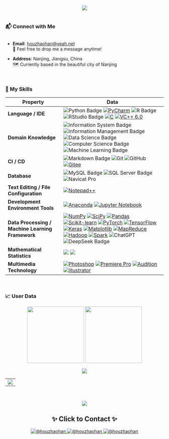 <!-- 动态标题 -->
<h1 align="center">
  <a href="https://git.io/typing-svg">
    <img src="https://readme-typing-svg.herokuapp.com/?font=Fira+Code&size=30&pause=1000&color=58A6FF&width=435&lines=Hi+👋+I'm+Zhaohan+Hou;Welcome+to+My+GitHub+Profile!&center=true&size=24" />
  </a>
</h1>

<div style="
  font-size: 2.5em;
  text-align: center;
  margin: 40px 0;
  font-family: 'Segoe UI', 'SimHei', sans-serif;
  color: #2c3e50;
">
</div>

### <div>📬 Connect with Me</div>

<div style="margin-top: 30px;">

- **Email**: [houzhaohan@yeah.net](mailto:houzhaohan@yeah.net)  
  📧 Feel free to drop me a message anytime!

- **Address**: Nanjing, Jiangsu, China  
  🗺️ Currently based in the beautiful city of Nanjing

<br>

### 🧩 My Skills
| Property | Data |
|---|---|
| **Language / IDE** | ![Python Badge](https://img.shields.io/badge/-Python-3776AB?style=flat&logo=Python&logoColor=white) [![PyCharm](https://img.shields.io/badge/-PyCharm-21D789?style=flat&logo=pycharm&logoColor=white)](https://www.jetbrains.com/pycharm/) ![R Badge](https://img.shields.io/badge/-R-276DC3?style=flat&logo=R&logoColor=white) ![RStudio Badge](https://img.shields.io/badge/-RStudio-75AADB?style=flat&logo=RStudio&logoColor=white) [![C](https://img.shields.io/badge/-C-A8B9CC?style=flat&logo=c&logoColor=white)](https://en.wikipedia.org/wiki/C_(programming_language)) [![VC++ 6.0](https://img.shields.io/badge/-VC%2B%2B%206.0-004088?style=flat&logo=c%2B%2B&logoColor=white)](https://docs.microsoft.com/cpp/)|
| **Domain Knowledge** | ![Information System Badge](https://img.shields.io/badge/-Information%20System-6D4C41?style=flat&logo=Apache-Kafka&logoColor=white) ![Information Management Badge](https://img.shields.io/badge/-Information%20Management-00758F?style=flat&logo=Microsoft-Access&logoColor=white) ![Data Science Badge](https://img.shields.io/badge/-Data%20Science-01BEF2?style=flat&logo=Jupyter&logoColor=white) ![Computer Science Badge](https://img.shields.io/badge/-Computer%20Science-00599C?style=flat&logo=Computer-Science&logoColor=white) ![Machine Learning Badge](https://img.shields.io/badge/-Machine%20Learning-FF6F00?style=flat&logo=TensorFlow&logoColor=white) |
| **CI / CD** | ![Markdown Badge](https://img.shields.io/badge/-Markdown-2088FF?style=flat&logo=Markdown&logoColor=white) ![Git](https://img.shields.io/badge/-Git-004400?style=flat&logo=git)&nbsp;![GitHub](https://img.shields.io/badge/-GitHub-444444?style=flat&logo=github)&nbsp;[![Gitee](https://img.shields.io/badge/-Gitee-C71D23?style=flat&logo=gitee&logoColor=white)](https://gitee.com/) |
| **Database** | ![MySQL Badge](https://img.shields.io/badge/-MySQL-4479A1?style=flat&logo=MySQL&logoColor=white) ![SQL Server Badge](https://img.shields.io/badge/-SQL%20Server-CC2927?style=flat&logo=microsoft-sql-server&logoColor=white) ![Navicat Pro](https://img.shields.io/badge/-Navicat%20Premium-2C3E50?style=flat&logo=navicat&logoColor=white&link=https://www.navicat.com) |
| **Text Editing / File Configuration** | [![Notepad++](https://img.shields.io/badge/-Notepad++-90E59A?style=flat&logo=notepad%2B%2B&logoColor=black)](https://notepad-plus-plus.org/) |
| **Development Environment Tools** | [![Anaconda](https://img.shields.io/badge/-Anaconda-44A833?style=flat&logo=anaconda&logoColor=white)](https://www.anaconda.com/) [![Jupyter Notebook](https://img.shields.io/badge/-Jupyter_Notebook-%23F37626?style=flat&logo=jupyter&logoColor=white)](https://jupyter.org/) |
| **Data Processing / Machine Learning Framework** | [![NumPy](https://img.shields.io/badge/-NumPy-%23013243?style=flat&logo=numpy&logoColor=white)](https://numpy.org/) [![SciPy](https://img.shields.io/badge/-SciPy-8CAAE6?style=flat&logo=scipy&logoColor=white)](https://www.scipy.org/) [![Pandas](https://img.shields.io/badge/-Pandas-%23150458?style=flat&logo=pandas&logoColor=white)](https://pandas.pydata.org/) [![Scikit-learn](https://img.shields.io/badge/-Scikit--learn-%23F7931E?style=flat&logo=scikit-learn&logoColor=white)](https://scikit-learn.org/) [![PyTorch](https://img.shields.io/badge/-PyTorch-EE4C2C?style=flat&logo=pytorch&logoColor=white)](https://pytorch.org/) [![TensorFlow](https://img.shields.io/badge/-TensorFlow-%23FF6F00?style=flat&logo=tensorflow&logoColor=white)](https://www.tensorflow.org/) [![Keras](https://img.shields.io/badge/-Keras-%23D00000?style=flat&logo=keras&logoColor=white)](https://keras.io/) [![Matplotlib](https://img.shields.io/badge/-Matplotlib-11557C?style=flat&logo=python&logoColor=white)](https://matplotlib.org/) [![MapReduce](https://img.shields.io/badge/-MapReduce-%23006699?style=flat&logo=apache&logoColor=white)](https://hadoop.apache.org/docs/current/hadoop-mapreduce-client/hadoop-mapreduce-client-core/MapReduceTutorial.html) [![Hadoop](https://img.shields.io/badge/-Hadoop-%23FFCC66?style=flat&logo=apache-hadoop&logoColor=black)](https://hadoop.apache.org/) [![Spark](https://img.shields.io/badge/-Spark-%23E25A1C?style=flat&logo=apachespark&logoColor=white)](https://spark.apache.org/) ![ChatGPT](https://img.shields.io/badge/-ChatGPT-444444?style=flat&logo=ChatGPT)&nbsp;![DeepSeek Badge](https://img.shields.io/badge/-DeepSeek-0047FF?style=flat&logo=deepseek&logoColor=white) |
| **Mathematical Statistics** |<img src="https://img.shields.io/badge/-SPSS-1F77B4?style=flat&logo=SPSS&logoColor=white" /> <img src="https://img.shields.io/badge/-MATLAB-E4707A?style=flat&logo=MATLAB&logoColor=white" /> |
| **Multimedia Technology** |[![Photoshop](https://img.shields.io/badge/-Photoshop-31A8FF?style=flat&logo=adobe-photoshop&logoColor=white)](https://www.adobe.com/products/photoshop.html) [![Premiere Pro](https://img.shields.io/badge/-Premiere%20Pro-9999FF?style=flat&logo=adobe-premiere-pro&logoColor=white)](https://www.adobe.com/products/premiere.html) [![Audition](https://img.shields.io/badge/-Audition-006400?style=flat&logo=adobe-audition&logoColor=white)](https://www.adobe.com/products/audition.html) [![Illustrator](https://img.shields.io/badge/-Illustrator-FF9A00?style=flat&logo=adobe-illustrator&logoColor=white)](https://www.adobe.com/products/illustrator.html) |

<br>


### 📈 User Data

<!-- 双统计卡片 -->
<div align="center">
  <img height="180em" src="https://github-readme-stats.vercel.app/api?username=houzhaohan&show_icons=true&theme=radical&include_all_commits=true&count_private=true"/>
  <img height="180em" src="https://github-readme-stats.vercel.app/api/top-langs/?username=houzhaohan&layout=compact&theme=radical&langs_count=8"/>
</div>

<!-- 3D贡献图 -->
<p align="center">
  <img src="https://github-readme-activity-graph.vercel.app/graph?username=houzhaohan&theme=react-dark&hide_border=true&area=true&custom_title=My%20Coding%20Activity">
</p>

<!-- 详细统计面板 -->
<table align="center">
  <tr>
    <td>
      <img src="https://github-profile-summary-cards.vercel.app/api/cards/profile-details?username=houzhaohan&theme=monokai" />
    </td>
  </tr>
</table>

<br>
<!-- 
### <center> 🛠️ The Monkey at NJAU's Contribution Plot</center> 
<picture>
  <source media="(prefers-color-scheme: dark)" srcset="https://raw.githubusercontent.com/houzhaohan/houzhaohan/output/github-contribution-grid-snake-dark.svg">  
  <source media="(prefers-color-scheme: light)" srcset="https://raw.githubusercontent.com/houzhaohan/houzhaohan/output/github-contribution-grid-snake.svg">  
  <img alt="github contribution grid snake animation" src="https://raw.githubusercontent.com/houzhaohan/houzhaohan/output/github-contribution-grid-snake.svg">  
</picture>
<br>
-->
 
<p align="center">
  <a href="https://github.com/piyushsuthar/github-readme-quotes">
  <img src="https://quotes-github-readme.vercel.app/api?type=horizontal&theme=dark&quote=+诚+朴+勤+仁+&author=南京农业大学校训">
  </a>
</p>


<!-- 联系方式 -->
<h2 align="center">✨ Click to Contact ✨</h2>
<p align="center">
  <a href="https://x.com/houzhaohan?t=QxVc837S34WVZ2ExVhp6uQ&s=09" target="_blank">
    <img src="https://img.shields.io/badge/@houzhaohan-000000?style=for-the-badge&logo=x&logoColor=white&color=808080" alt="@houzhaohan"/>
  </a>
  <a href="https://www.facebook.com/share/1F86Qa25Un/" target="_blank">
    <img src="https://img.shields.io/badge/@houzhaohan-1877F2?style=for-the-badge&logo=facebook&logoColor=white" alt="@houzhaohan"/>
  </a>
  <a href="https://t.me/houzhaohan" target="_blank">
    <img src="https://img.shields.io/badge/@houzhaohan-26A5E4?style=for-the-badge&logo=telegram&logoColor=white" alt="@houzhaohan"/>
</a>
</p>
